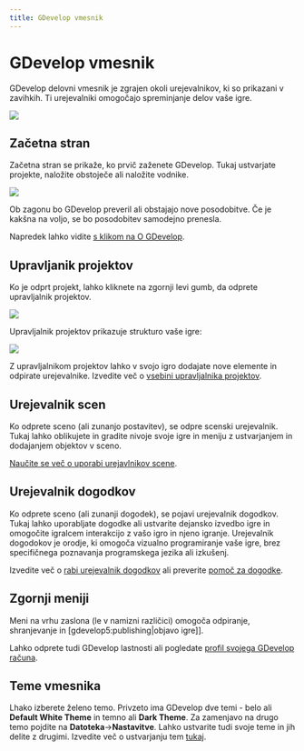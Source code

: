 ```yaml
---
title: GDevelop vmesnik
---
```

# GDevelop vmesnik

GDevelop delovni vmesnik je zgrajen okoli urejevalnikov, ki so prikazani v zavihkih. Ti urejevalniki omogočajo spreminjanje delov vaše igre.

![](/sl/gdevelop5/delovni_vmesnik2.png)

## Začetna stran

Začetna stran se prikaže, ko prvič zaženete GDevelop. Tukaj ustvarjate projekte, naložite obstoječe ali naložite vodnike.

![](/sl/gdevelop5/start_page_sl.png)

Ob zagonu bo GDevelop preveril ali obstajajo nove posodobitve. Če je kakšna na voljo, se bo posodobitev samodejno prenesla.

Napredek lahko vidite  [s klikom na O GDevelop](/gdevelop5/interface/updates).

## Upravljanik projektov

Ko je odprt projekt, lahko kliknete na zgornji levi gumb, da odprete upravljalnik projektov.

![](/gdevelop5/project-manager-button.png)

Upravljalnik projektov prikazuje strukturo vaše igre:

![](/sl/gdevelop5/upravljalnik_projektov.png)

Z upravljalnikom projektov lahko v svojo igro dodajate nove elemente in odpirate urejevalnike.
Izvedite več o [vsebini upravljalnika projektov](/gdevelop5/interface/project-manager).

## Urejevalnik scen

Ko odprete sceno (ali zunanjo postavitev), se odpre scenski urejevalnik.
Tukaj lahko oblikujete in gradite nivoje svoje igre in meniju z ustvarjanjem in dodajanjem objektov v sceno.
 
[Naučite se več o uporabi urejavlnikov scene](/gdevelop5/interface/scene-editor).

## Urejevalnik dogodkov

Ko odprete sceno (ali zunanji dogodek), se pojavi urejevalnik dogodkov. Tukaj lahko uporabljate dogodke ali ustvarite dejansko izvedbo igre in omogočite igralcem interakcijo z vašo igro in njeno igranje.
Urejevalnik dogodokov je orodje, ki omogoča vizualno programiranje vaše igre, brez specifičnega poznavanja programskega jezika ali izkušenj. 

Izvedite več o [rabi urejevalnik dogodkov](/gdevelop5/interface/events-editor) ali preverite [pomoč za dogodke](/gdevelop5/events). 

## Zgornji meniji

Meni na vrhu zaslona (le v namizni različici) omogoča odpiranje, shranjevanje in [gdevelop5:publishing|objavo igre]].

Lahko odprete tudi GDevelop lastnosti ali pogledate [profil svojega GDevelop računa](/gdevelop5/interface/profile).

## Teme vmesnika

Lhako izberete želeno temo. Privzeto ima GDevelop dve temi - belo ali **Default White Theme** in temno ali **Dark Theme**. Za zamenjavo na drugo temo pojdite na **Datoteka**->**Nastavitve**.
Lahko ustvarite tudi svoje teme in jih delite z drugimi. Izvedite več o ustvarjanju tem [tukaj](/gdevelop5/all-features/themes).